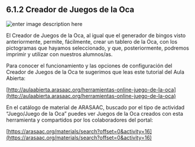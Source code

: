 ## 6.1.2 Creador de Juegos de la Oca

![enter image description here](https://static.arasaac.org/images/aularagon/ocas.jpg)
  
El Creador de Juegos de la Oca, al igual que el generador de bingos visto anteriormente, permite, fácilmente, crear un tablero de la Oca, con los pictogramas que hayamos seleccionado, y que, posteriormente, podremos imprimir y utilizar con nuestros alumnos/as.

Para conocer el funcionamiento y las opciones de configuración del Creador de Juegos de la Oca te sugerimos que leas este tutorial del Aula Abierta:

[http://aulaabierta.arasaac.org/herramientas-online-juego-de-la-oca](http://aulaabierta.arasaac.org/herramientas-online-juego-de-la-oca)

En el catálogo de material de ARASAAC, buscado por el tipo de actividad “Juego/Juego de la Oca” puedes ver Juegos de la Oca creados con esta herramienta y compartidos por los colaboradores del portal:

[https://arasaac.org/materials/search?offset=0&activity=16](https://arasaac.org/materials/search?offset=0&activity=16)
